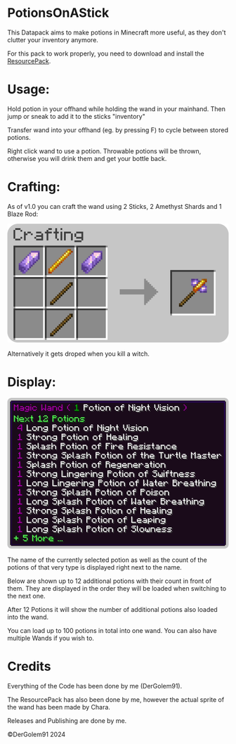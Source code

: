 
# PotionsOnAStick

This Datapack aims to make potions in Minecraft more useful, as they don't clutter your inventory anymore.

For this pack to work properly, you need to download and install the [ResourcePack](https://github.com/Golem91/PotionOnAStickResources/releases/download/V1.1/potionsonastickresources.zip).

# Usage:

Hold potion in your offhand while holding the wand in your mainhand. Then jump or sneak to add it to the sticks "inventory"

Transfer wand into your offhand (eg. by pressing F) to cycle between stored potions.

Right click wand to use a potion. Throwable potions will be thrown, otherwise you will drink them and get your bottle back.

# Crafting:
As of v1.0 you can craft the wand using 2 Sticks, 2 Amethyst Shards and 1 Blaze Rod:

![image of the recipe](https://github.com/Golem91/potionsonastick/blob/main/recipe.png?raw=true)

Alternatively it gets droped when you kill a witch.

# Display:

![image of the displaying of the potions](https://github.com/Golem91/potionsonastick/blob/main/display.png?raw=true)

The name of the currently selected potion as well as the count of the potions of that very type is displayed right next to the name.

Below are shown up to 12 additional potions with their count in front of them.
They are displayed in the order they will be loaded when switching to the next one.

After 12 Potions it will show the number of additional potions also loaded into the wand.

You can load up to 100 potions in total into one wand. You can also have multiple Wands if you wish to.

# Credits
Everything of the Code has been done by me (DerGolem91).

The ResourcePack has also been done by me, however the actual sprite of the wand has been made by Chara.

Releases and Publishing are done by me.

©DerGolem91 2024
